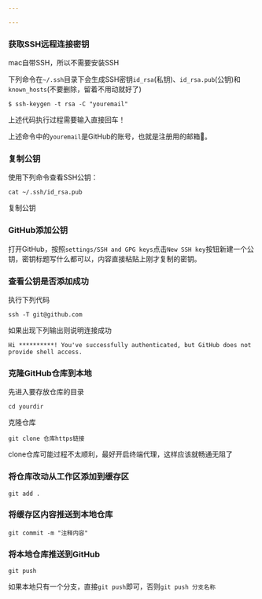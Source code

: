 ```yaml
---

---
```








### 获取SSH远程连接密钥

mac自带SSH，所以不需要安装SSH

下列命令在`~/.ssh`目录下会生成SSH密钥`id_rsa`(私钥)、`id_rsa.pub`(公钥)和`known_hosts`(不要删除，留着不用动就好了)

```shell
$ ssh-keygen -t rsa -C "youremail"
```

上述代码执行过程需要输入直接回车！

上述命令中的`youremail`是GitHub的账号，也就是注册用的邮箱📮。

### 复制公钥

使用下列命令查看SSH公钥：

```shell
cat ~/.ssh/id_rsa.pub
```

复制公钥

### GitHub添加公钥

打开GitHub，按照`settings/SSH and GPG keys`点击`New SSH key`按钮新建一个公钥，密钥标题写什么都可以，内容直接粘贴上刚才复制的密钥。

### 查看公钥是否添加成功

执行下列代码

```shell
ssh -T git@github.com
```

如果出现下列输出则说明连接成功

```shell
Hi **********! You've successfully authenticated, but GitHub does not provide shell access.
```

### 克隆GitHub仓库到本地

先进入要存放仓库的目录

```shell
cd yourdir
```

克隆仓库

```shell
git clone 仓库https链接
```

clone仓库可能过程不太顺利，最好开启终端代理，这样应该就畅通无阻了

### 将仓库改动从工作区添加到缓存区

```shell
git add .
```

### 将缓存区内容推送到本地仓库

```shell
git commit -m "注释内容"
```

### 将本地仓库推送到GitHub

```shell
git push
```

如果本地只有一个分支，直接`git push`即可，否则`git push 分支名称`
